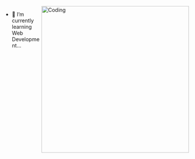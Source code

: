 <img align="right" alt="Coding" width="400" src="https://res.cloudinary.com/practicaldev/image/fetch/s--WXI5d2Ru--/c_limit%2Cf_auto%2Cfl_progressive%2Cq_66%2Cw_800/https://media1.tenor.com/images/0c34272909ee2a4db5606a014082312b/tenor.gif%3Fitemid%3D15828752">

- 🌱 I’m currently learning Web Development...
<!--
**angelogiuliano/angelogiuliano** is a ✨ _special_ ✨ repository because its `README.md` (this file) appears on your GitHub profile.

Here are some ideas to get you started:

- 🔭 I’m currently working on ...
- 🌱 I’m currently learning ...
- 👯 I’m looking to collaborate on ...
- 🤔 I’m looking for help with ...
- 💬 Ask me about ...
- 📫 How to reach me: ...
- 😄 Pronouns: ...
- ⚡ Fun fact: ...
-->
